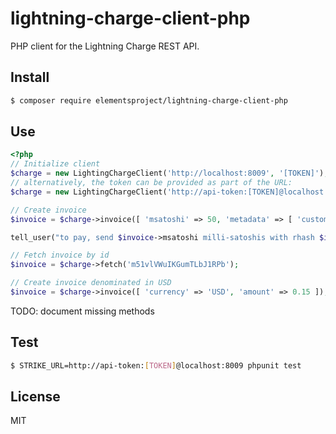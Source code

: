 # lightning-charge-client-php

PHP client for the Lightning Charge REST API.

## Install

```bash
$ composer require elementsproject/lightning-charge-client-php
```

## Use

```php
<?php
// Initialize client
$charge = new LightingChargeClient('http://localhost:8009', '[TOKEN]');
// alternatively, the token can be provided as part of the URL:
$charge = new LightingChargeClient('http://api-token:[TOKEN]@localhost:8009');

// Create invoice
$invoice = $charge->invoice([ 'msatoshi' => 50, 'metadata' => [ 'customer' => 'Satoshi', 'products' => [ 'potato', 'chips' ] ] ]);

tell_user("to pay, send $invoice->msatoshi milli-satoshis with rhash $invoice->rhash, or copy the BOLT11 payment request: $invoice->payreq");

// Fetch invoice by id
$invoice = $charge->fetch('m51vlVWuIKGumTLbJ1RPb');

// Create invoice denominated in USD
$invoice = $charge->invoice([ 'currency' => 'USD', 'amount' => 0.15 ]);
```

TODO: document missing methods

## Test

```bash
$ STRIKE_URL=http://api-token:[TOKEN]@localhost:8009 phpunit test
```

## License
MIT
